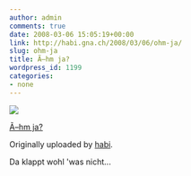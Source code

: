 ```yaml
---
author: admin
comments: true
date: 2008-03-06 15:05:19+00:00
link: http://habi.gna.ch/2008/03/06/ohm-ja/
slug: ohm-ja
title: Ã–hm ja?
wordpress_id: 1199
categories:
- none
---
```



 [![](http://farm3.static.flickr.com/2058/2313976871_bee16d214a_m.jpg)](http://www.flickr.com/photos/habi/2313976871/)
   

 
  [Ã–hm ja?](http://www.flickr.com/photos/habi/2313976871/)
    

  Originally uploaded by [habi](http://www.flickr.com/people/habi/).
 



Da klappt wohl 'was nicht...
  

